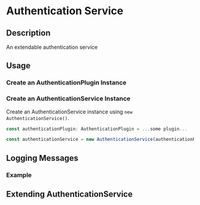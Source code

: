 # Authentication Service

## Description

An extendable authentication service

## Usage

### Create an AuthenticationPlugin Instance



### Create an AuthenticationService Instance

Create an AuthenticationService instance using `new AuthenticationService()`.
```ts
const authenticationPlugin: AuthenticationPlugin = ...some plugin...

const authenticationService = new AuthenticationService(authenticationPlugin);
```

## Logging Messages

### Example

## Extending AuthenticationService
